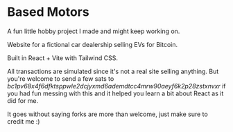 # Based Motors

A fun little hobby project I made and might keep working on.

Website for a fictional car dealership selling EVs for Bitcoin.

Built in React + Vite with Tailwind CSS.

All transactions are simulated since it's not a real site selling anything. But you're welcome to send a few sats to *bc1pv68x4f6dfktsppwle2dcjyxmd6ademdtcc4mrw90aeyf6k2p28zstxnvxr* if you had fun messing with this and it helped you learn a bit about React as it did for me.

It goes without saying forks are more than welcome, just make sure to credit me :)